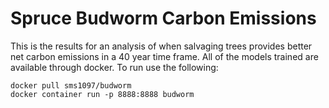 # Spruce Budworm Carbon Emissions
This is the results for an analysis of when salvaging trees provides better net carbon emissions in a 40 year time frame. All of the models trained are available through docker. To run use the following:

``` 
docker pull sms1097/budworm
docker container run -p 8888:8888 budworm
```
